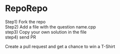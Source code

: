 # RepoRepo

Step1) Fork the repo <br/>
Step2) Add a file with the question name.cpp <br/>
step3) Copy your own solution in the file<br/>
step4) send PR <br/>

Create a pull request and get a chance to win a T-Shirt